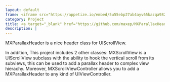 ```yaml
---
layout: default
frame: <iframe src="https://appetize.io/embed/5u55ebp27ab4ayv65kazqa982g?device=iphone8&scale=75&autoplay=false&orientation=portrait&deviceColor=black&disableHome=true" width="312px" height="653px" frameborder="0" scrolling="no"></iframe>
category: Project
title: <a target="_blank" href="https://github.com/maxep/MXParallaxHeader">MXParallaxHeader</a>
description: |
---
```

MXParallaxHeader is a nice header class for UIScrollView.

In addition, This project includes 2 other classes: MXScrollView is a UIScrollView subclass with the ability to hook the vertical scroll from its subviews, this can be used to add a parallax header to complex view hierachy. Moreover, MXScrollViewController allows you to add a MXParallaxHeader to any kind of UIViewController.
